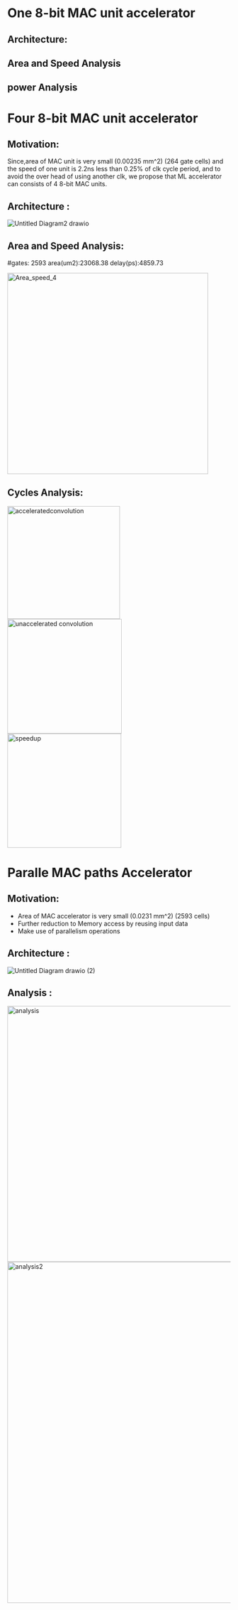 # One 8-bit MAC unit accelerator

## Architecture:



## Area and Speed Analysis


## power Analysis


# Four 8-bit MAC unit accelerator


## Motivation:
Since,area of MAC unit is very small (0.00235 mm^2) (264 gate cells) and the speed of one unit is 2.2ns less than 0.25% of clk cycle period, and to avoid the over head of using another clk, we propose that ML accelerator can consists of 4 8-bit MAC units.


## Architecture :
![Untitled Diagram2 drawio](https://user-images.githubusercontent.com/72893623/145666681-c4b636fd-2805-4e9d-9af7-9a038ea49d84.png)



## Area and Speed Analysis:

#gates: 2593		area(um2):23068.38		delay(ps):4859.73

<img width="453" alt="Area_speed_4" src="https://user-images.githubusercontent.com/72893623/145666760-da3464cb-7c72-4080-b6e1-323b80c391d3.png">



## Cycles Analysis:

<img width="254" alt="acceleratedconvolution" src="https://user-images.githubusercontent.com/72893623/145666993-4fea5f16-af98-4ed6-94c4-514182638be5.png">

<img width="258" alt="unaccelerated convolution" src="https://user-images.githubusercontent.com/72893623/145666994-cd952a3a-ce99-471f-9763-57491110971d.png">

<img width="257" alt="speedup" src="https://user-images.githubusercontent.com/72893623/145666998-52a9609b-7a57-4476-87f9-259fdea20e82.png">


# Paralle MAC paths Accelerator

## Motivation:
* Area of MAC accelerator is very small (0.0231 mm^2) (2593 cells)
* Further reduction to Memory access by reusing input data
* Make use of parallelism operations


## Architecture :
![Untitled Diagram drawio (2)](https://user-images.githubusercontent.com/72893623/145666664-f81cddb1-433d-43c4-b72f-98bdea884c77.png)


## Analysis :


<img width="576" alt="analysis" src="https://user-images.githubusercontent.com/72893623/145667264-be763238-0859-4904-b4bb-cc302d1a0fa6.png">

<img width="768" alt="analysis2" src="https://user-images.githubusercontent.com/72893623/145667266-df018e0b-121e-4a10-b729-c4e0bd25307e.png">










